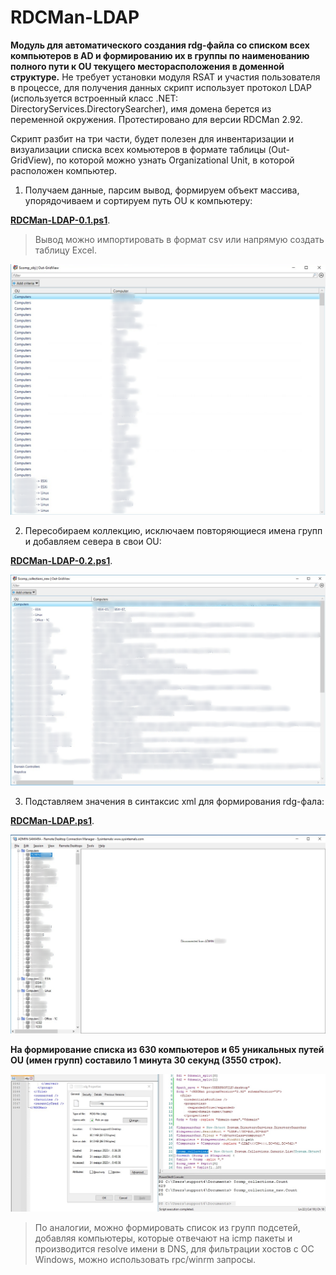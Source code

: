 # RDCMan-LDAP
**Модуль для автоматического создания rdg-файла со списком всех компьютеров в AD и формированию их в группы по наименованию полного пути к OU текущего месторасположения в доменной структуре.** Не требует установки модуля RSAT и участия пользователя в процессе, для получения данных скрипт использует протокол LDAP (используется встроенный класс .NET: DirectoryServices.DirectorySearcher), имя домена берется из переменной окружения. Протестировано для версии RDCMan 2.92.

Скрипт разбит на три части, будет полезен для инвентаризации и визуализации списка всех комьютеров в формате таблицы (Out-GridView), по которой можно узнать Organizational Unit, в которой расположен компьютер.

1. Получаем данные, парсим вывод, формируем объект массива, упорядочиваем и сортируем путь OU к компьютеру:

**[RDCMan-LDAP-0.1.ps1](https://github.com/Lifailon/RDCMan-LDAP/blob/rsa/RDCMan-LDAP-0.1.ps1)**.

> Вывод можно импортировать в формат csv или напрямую создать таблицу Excel.

![Image alt](https://github.com/Lifailon/RDCMan-LDAP/blob/rsa/Screen/Out-GridView-0.1.jpg)

2. Пересобираем коллекцию, исключаем повторяющиеся имена групп и добавляем севера в свои OU:

**[RDCMan-LDAP-0.2.ps1](https://github.com/Lifailon/RDCMan-LDAP/blob/rsa/RDCMan-LDAP-0.2.ps1)**.

![Image alt](https://github.com/Lifailon/RDCMan-LDAP/blob/rsa/Screen/Out-GridView-0.2.jpg)

3. Подставляем значения в синтаксис xml для формирования rdg-фала:

**[RDCMan-LDAP.ps1](https://github.com/Lifailon/RDCMan-LDAP/blob/rsa/RDCMan-LDAP.ps1)**.

![Image alt](https://github.com/Lifailon/RDCMan-LDAP/blob/rsa/Screen/RDCMan-List.jpg)

**На формирование списка из 630 компьютеров и 65 уникальных путей OU (имен групп) составило 1 минута 30 секунд (3550 строк).**

![Image alt](https://github.com/Lifailon/RDCMan-LDAP/blob/rsa/Screen/rdg-file.jpg)

> По аналогии, можно формировать список из групп подсетей, добавляя компьютеры, которые отвечают на icmp пакеты и производится resolve имени в DNS, для фильтрации хостов с ОС Windows, можно использовать rpc/winrm запросы.
